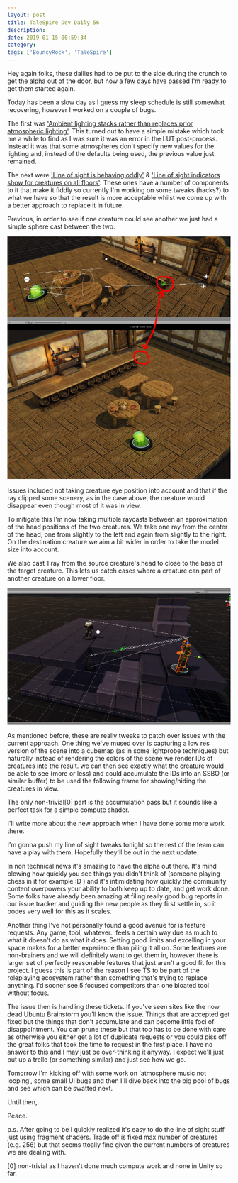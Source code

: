```yaml
---
layout: post
title: TaleSpire Dev Daily 56
description:
date: 2019-01-15 00:59:34
category:
tags: ['BouncyRock', 'TaleSpire']
---
```


Hey again folks, these dailies had to be put to the side during the crunch to get the alpha out of the door, but now a few days have passed I'm ready to get them started again.

Today has been a slow day as I guess my sleep schedule is still somewhat recovering, however I worked on a couple of bugs.

The first was ['Ambient lighting stacks rather than replaces prior atmospheric lighting'](https://github.com/Bouncyrock/TaleSpire-Alpha-Public-Issue-Tracker/issues/47). This turned out to have a simple mistake which took me a while to find as I was sure it was an error in the LUT post-process. Instead it was that some atmospheres don't specify new values for the lighting and, instead of the defaults being used, the previous value just remained.

The next were ['Line of sight is behaving oddly'](https://github.com/Bouncyrock/TaleSpire-Alpha-Public-Issue-Tracker/issues/51) & ['Line of sight indicators show for creatures on all floors'](https://github.com/Bouncyrock/TaleSpire-Alpha-Public-Issue-Tracker/issues/61). These ones have a number of components to it that make it fiddly so currently I'm working on some tweaks (hacks?) to what we have so that the result is more acceptable whilst we come up with a better approach to replace it in future.

Previous, in order to see if one creature could see another we just had a simple sphere cast between the two.

![0](/assets/images/los0.png)

Issues included not taking creature eye position into account and that if the ray clipped some scenery, as in the case above, the creature would disappear even though most of it was in view.

To mitigate this I'm now taking multiple raycasts between an approximation of the head positions of the two creatures. We take one ray from the center of the head, one from slightly to the left and again from slightly to the right. On the destination creature we aim a bit wider in order to take the model size into account.

We also cast 1 ray from the source creature's head to close to the base of the target creature. This lets us catch cases where a creature can part of another creature on a lower floor.

![1](/assets/images/los1.png)

As mentioned before, these are really tweaks to patch over issues with the current approach. One thing we've mused over is capturing a low res version of the scene into a cubemap (as in some lightprobe techniques) but naturally instead of rendering the colors of the scene we render IDs of creatures into the result. we can then see exactly what the creature would be able to see (more or less) and could accumulate the IDs into an SSBO (or similar buffer) to be used the following frame for showing/hiding the creatures in view.

The only non-trivial[0] part is the accumulation pass but it sounds like a perfect task for a simple compute shader.

I'll write more about the new approach when I have done some more work there.

I'm gonna push my line of sight tweaks tonight so the rest of the team can have a play with them. Hopefully they'll be out in the next update.


In non technical news it's amazing to have the alpha out there. It's mind blowing how quickly you see things you didn't think of (someone playing chess in it for example :D ) and it's intimidating how quickly the community content overpowers your ability to both keep up to date, and get work done. Some folks have already been amazing at filing really good bug reports in our issue tracker and guiding the new people as they first settle in, so it bodes very well for this as it scales.

Another thing I've not personally found a good avenue for is feature requests. Any game, tool, whatever.. feels a certain way due as much to what it doesn't do as what it does. Setting good limits and excelling in your space makes for a better experience than piling it all on. Some features are non-brainers and we will definitely want to get them in, however there is larger set of perfectly reasonable features that just aren't a good fit for this project. I guess this is part of the reason I see TS to be part of the roleplaying ecosystem rather than something that's trying to replace anything. I'd sooner see 5 focused competitors than one bloated tool without focus.

The issue then is handling these tickets. If you've seen sites like the now dead Ubuntu Brainstorm you'll know the issue. Things that are accepted get fixed but the things that don't accumulate and can become little foci of disappointment. You can prune these but that too has to be done with care as otherwise you either get a lot of duplicate requests or you could piss off the great folks that took the time to request in the first place. I have no answer to this and I may just be over-thinking it anyway. I expect we'll just put up a trello (or something similar) and just see how we go.

Tomorrow I'm kicking off with some work on 'atmosphere music not looping', some small UI bugs and then I'll dive back into the big pool of bugs and see which can be swatted next.

Until then,

Peace.

p.s. After going to be I quickly realized it's easy to do the line of sight stuff just using fragment shaders. Trade off is fixed max number of creatures (e.g. 256) but that seems ttoally fine given the current numbers of creatures we are dealing with.

[0] non-trivial as I haven't done much compute work and none in Unity so far.
